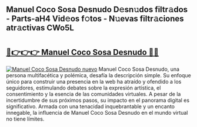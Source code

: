 ## Manuel Coco Sosa Desnudo D𝚎sn𝚞dos filtr𝚊dos - Parts-aH4 Vid𝚎os f𝚘tos - N𝚞evas filtr𝚊ciones atr𝚊ctivas CWo5L

# <h2><a href="http://mb9stk.tromn.icu/?c=Manuel+Coco+Sosa+Desnudo">🔗👉👉👉 Manuel Coco Sosa Desnudo 🔗🔗</a></h2>

[![Manuel Coco Sosa Desnudo nuevo](https://i.imgur.com/pEAQMta.gif)](http://mb9stk.tromn.icu/?c=Manuel+Coco+Sosa+Desnudo)
Manuel Coco Sosa Desnudo, una persona multifacética y polémica, desafía la descripción simple. Su enfoque único para construir una presencia en la web ha atraído y ofendido a los seguidores, estimulando debates sobre la expresión artística, el consentimiento y la esencia de las comunidades virtuales. A pesar de la incertidumbre de sus próximos pasos, su impacto en el panorama digital es significativo. Armada con una tenacidad inquebrantable y un encanto innegable, la influencia de Manuel Coco Sosa Desnudo en el mundo virtual no tiene límites.
